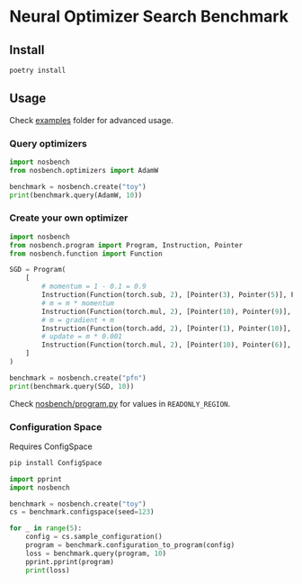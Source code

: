 Neural Optimizer Search Benchmark
=================================

## Install

```bash
poetry install
```

## Usage

Check [examples](examples) folder for advanced usage.

### Query optimizers

```python
import nosbench
from nosbench.optimizers import AdamW

benchmark = nosbench.create("toy")
print(benchmark.query(AdamW, 10))
```

### Create your own optimizer

```python
import nosbench
from nosbench.program import Program, Instruction, Pointer
from nosbench.function import Function

SGD = Program(
    [
        # momentum = 1 - 0.1 = 0.9
        Instruction(Function(torch.sub, 2), [Pointer(3), Pointer(5)], Pointer(9)),
        # m = m * momentum
        Instruction(Function(torch.mul, 2), [Pointer(10), Pointer(9)], Pointer(10)),
        # m = gradient + m
        Instruction(Function(torch.add, 2), [Pointer(1), Pointer(10)], Pointer(10)),
        # update = m * 0.001
        Instruction(Function(torch.mul, 2), [Pointer(10), Pointer(6)], Pointer(11)),
    ]
)

benchmark = nosbench.create("pfn")
print(benchmark.query(SGD, 10))
```

Check [nosbench/program.py](nosbench/program.py) for values in `READONLY_REGION`.

### Configuration Space

Requires ConfigSpace
```bash
pip install ConfigSpace
```

```python
import pprint
import nosbench

benchmark = nosbench.create("toy")
cs = benchmark.configspace(seed=123)

for _ in range(5):
    config = cs.sample_configuration()
    program = benchmark.configuration_to_program(config)
    loss = benchmark.query(program, 10)
    pprint.pprint(program)
    print(loss)
```
